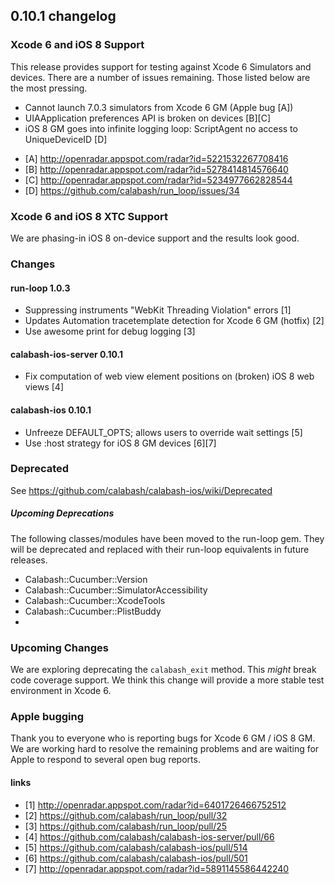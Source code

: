 ## 0.10.1 changelog

### Xcode 6 and iOS 8 Support

This release provides support for testing against Xcode 6 Simulators and devices.  There are a number of issues remaining.  Those listed below are the most pressing.

* Cannot launch 7.0.3 simulators from Xcode 6 GM (Apple bug [A])
* UIAApplication preferences API is broken on devices [B][C]
* iOS 8 GM goes into infinite logging loop: ScriptAgent no access to UniqueDeviceID  [D]

- [A] http://openradar.appspot.com/radar?id=5221532267708416
- [B] http://openradar.appspot.com/radar?id=5278414814576640
- [C] http://openradar.appspot.com/radar?id=5234977662828544
- [D] https://github.com/calabash/run_loop/issues/34

### Xcode 6 and iOS 8 XTC Support

We are phasing-in iOS 8 on-device support and the results look good.

### Changes

#### run-loop 1.0.3

* Suppressing instruments "WebKit Threading Violation" errors [1]
* Updates Automation tracetemplate detection for Xcode 6 GM (hotfix) [2]
* Use awesome print for debug logging [3]

#### calabash-ios-server 0.10.1

* Fix computation of web view element positions on (broken) iOS 8 web views [4]

#### calabash-ios 0.10.1

* Unfreeze DEFAULT_OPTS; allows users to override wait settings [5]
* Use :host strategy for iOS 8 GM devices [6][7]

### Deprecated

See https://github.com/calabash/calabash-ios/wiki/Deprecated

##### Upcoming Deprecations

The following classes/modules have been moved to the run-loop gem.  They will be deprecated and replaced with their run-loop equivalents in future releases.

* Calabash::Cucumber::Version
* Calabash::Cucumber::SimulatorAccessibility
* Calabash::Cucumber::XcodeTools
* Calabash::Cucumber::PlistBuddy
* 

### Upcoming Changes

We are exploring deprecating the `calabash_exit` method.  This _might_ break code coverage support.  We think this change will provide a more stable test environment in Xcode 6.

### Apple bugging

Thank you to everyone who is reporting bugs for Xcode 6 GM / iOS 8 GM.  We are working hard to resolve the remaining problems and are waiting for Apple to respond to several open bug reports.

#### links

- [1] http://openradar.appspot.com/radar?id=6401726466752512
- [2] https://github.com/calabash/run_loop/pull/32
- [3] https://github.com/calabash/run_loop/pull/25
- [4] https://github.com/calabash/calabash-ios-server/pull/66
- [5] https://github.com/calabash/calabash-ios/pull/514
- [6] https://github.com/calabash/calabash-ios/pull/501
- [7] http://openradar.appspot.com/radar?id=5891145586442240

